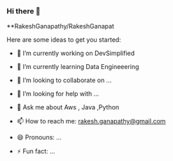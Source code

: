 ### Hi there 👋


**RakeshGanapathy/RakeshGanapat

Here are some ideas to get you started:

- 🔭 I’m currently working on DevSimplified
- 🌱 I’m currently learning Data Engineeering 
- 👯 I’m looking to collaborate on ...
- 🤔 I’m looking for help with ...
- 💬 Ask me about Aws , Java ,Python

- 📫 How to reach me: rakesh.ganapathy@gmail.com
- 😄 Pronouns: ...
- ⚡ Fun fact: ...

